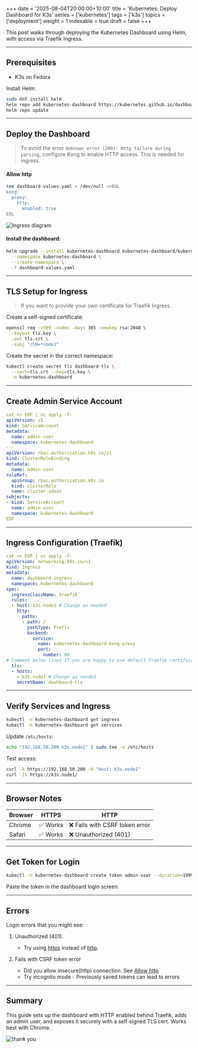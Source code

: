 +++
date = '2025-08-04T20:00:00+10:00'
title = 'Kubernetes: Deploy Dashboard for K3s'
series = ['kubernetes']
tags = ['k3s']
topics = ['deployment']
weight = 1
indexable = true
draft = false
+++

This post walks through deploying the Kubernetes Dashboard using Helm, with access via Traefik Ingress.

---

## Prerequisites
- K3s on Fedora

Install Helm:
```sh
sudo dnf install helm
helm repo add kubernetes-dashboard https://kubernetes.github.io/dashboard/
helm repo update
```
---
## Deploy the Dashboard
> To avoid the error `Unknown error (200): Http failure during parsing`, configure Kong to enable HTTP access. This is needed for Ingress.

#### Allow http
```sh
tee dashboard-values.yaml > /dev/null <<EOL
kong:
  proxy:
    http:
      enabled: true
EOL
```
![Ingress diagram](/install-argocd/ingress.png)
#### Install the dashboard:
```sh
helm upgrade --install kubernetes-dashboard kubernetes-dashboard/kubernetes-dashboard \
  --namespace kubernetes-dashboard \
  --create-namespace \
  -f dashboard-values.yaml
```

---
## TLS Setup for Ingress
> If you want to provide your own certificate for Traefik Ingress.

Create a self-signed certificate:
```sh
openssl req -x509 -nodes -days 365 -newkey rsa:2048 \
  -keyout tls.key \
  -out tls.crt \
  -subj "/CN=*node1" 
```
Create the secret in the correct namespace:
```sh
kubectl create secret tls dashboard-tls \
  --cert=tls.crt --key=tls.key \
  -n kubernetes-dashboard
```
---

## Create Admin Service Account
```yaml
cat << EOF | oc apply -f-
apiVersion: v1
kind: ServiceAccount
metadata:
  name: admin-user
  namespace: kubernetes-dashboard
---
apiVersion: rbac.authorization.k8s.io/v1
kind: ClusterRoleBinding
metadata:
  name: admin-user
roleRef:
  apiGroup: rbac.authorization.k8s.io
  kind: ClusterRole
  name: cluster-admin
subjects:
- kind: ServiceAccount
  name: admin-user
  namespace: kubernetes-dashboard
EOF
```

---

## Ingress Configuration (Traefik)
```yaml
cat << EOF | oc apply -f-
apiVersion: networking.k8s.io/v1
kind: Ingress
metadata:
  name: dashboard-ingress
  namespace: kubernetes-dashboard
spec:
  ingressClassName: traefik
  rules:
  - host: k3s.node1 # Change as needed
    http:
      paths:
      - path: /
        pathType: Prefix
        backend:
          service:
            name: kubernetes-dashboard-kong-proxy
            port:
              number: 80
# Comment below lines If you are happy to use default Traefik certificate
  tls:
  - hosts:
    - k3s.node1 # Change as needed
    secretName: dashboard-tls
```

---

## Verify Services and Ingress
```sh
kubectl -n kubernetes-dashboard get ingress
kubectl -n kubernetes-dashboard get services
```
Update `/etc/hosts`:
```sh
echo "192.168.50.200 k3s.node1" | sudo tee -a /etc/hosts
```
Test access:
```sh
curl -k https://192.168.50.200 -H "Host: k3s.node1"
curl -Ik https://k3s.node1/
```

---

## Browser Notes

| Browser | HTTPS | HTTP |
|---------|-------|------|
| Chrome  | ✅ Works | ❌ Fails with CSRF token error |
| Safari  | ✅ Works | ❌ Unauthorized (401) |

---

## Get Token for Login
```sh
kubectl -n kubernetes-dashboard create token admin-user --duration=1999h
```
Paste the token in the dashboard login screen.

---
## Errors
Login errors that you might see:
1. Unauthorized (401).
   - Try using [https](https://k3s.node1) instead of [http](http://k3s.node1).

2. Fails with CSRF token error
   - Did you allow insecure(http) connection. See [Allow http](#allow-http)
   - Try incognito mode - Previously saved tokens can lead to errors 
---
## Summary
This guide sets up the dashboard with HTTP enabled behind Traefik, adds an admin user, and exposes it securely with a self-signed TLS cert. Works best with Chrome.

![thank you](https://images.unsplash.com/photo-1499744937866-d7e566a20a61?q=80&w=2070&auto=format&fit=crop&ixlib=rb-4.1.0&ixid=M3wx)

